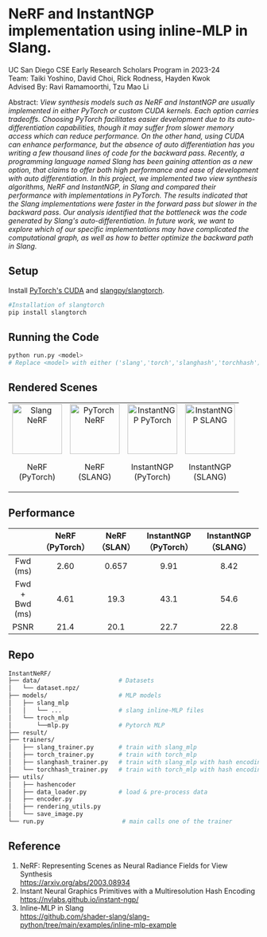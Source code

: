 
# NeRF and InstantNGP implementation using inline-MLP in Slang.
UC San Diego CSE Early Research Scholars Program in 2023-24  
Team: Taiki Yoshino, David Choi, Rick Rodness, Hayden Kwok  
Advised By: Ravi Ramamoorthi, Tzu Mao Li

Abstract: 
*View synthesis models such as NeRF and InstantNGP are usually implemented in either PyTorch or custom CUDA kernels. Each option carries tradeoffs. Choosing PyTorch facilitates easier development due to its auto-differentiation capabilities, though it may suffer from slower memory access which can reduce performance. On the other hand, using CUDA can enhance performance, but the absence of auto differentiation has you writing a few thousand lines of code for the backward pass. Recently, a programming language named Slang has been gaining attention as a new option, that claims to offer both high performance and ease of development with auto differentiation. ​In this project, we implemented two view synthesis algorithms, NeRF and InstantNGP, in Slang and compared their performance with implementations in PyTorch. The results indicated that the Slang implementations were faster in the forward pass but slower in the backward pass. Our analysis identified that the bottleneck was the code generated by Slang's auto-differentiation. In future work, we want to explore which of our specific implementations may have complicated the computational graph, as well as how to better optimize the backward path in Slang.*

## Setup
Install [PyTorch's CUDA](https://pytorch.org/get-started/locally/) and [slangpy/slangtorch](https://shader-slang.com/slang/user-guide/a1-02-slangpy.html). 


```bash
#Installation of slangtorch
pip install slangtorch　
```


## Running the Code

```bash
python run.py <model>     
# Replace <model> with either ('slang','torch','slanghash','torchhash')
```

## Rendered Scenes

<table>
  <tr>
    <td style="text-align: center;">
      <img src="results/gifs/torch.gif" alt="Slang NeRF" style="width: 100px;">
      <p>NeRF <br>(PyTorch)</p>
    </td>
    <td style="text-align: center;">
      <img src="results/gifs/slang.gif" alt="PyTorch NeRF" style="width: 100px;">
      <p>NeRF <br>(SLANG)</p>
    </td>
    <td style="text-align: center;">
      <img src="results/gifs/torchhash.gif" alt="InstantNGP PyTorch" style="width: 100px;">
      <p>InstantNGP <br>(PyTorch)</p>
    </td>
    <td style="text-align: center;">
      <img src="results/gifs/slanghash.gif" alt="InstantNGP SLANG" style="width: 100px;">
      <p>InstantNGP <br>(SLANG)</p>
    </td>
  </tr>
</table>


## Performance
|            |      NeRF （PyTorch）    |      NeRF   （SLAN）       | InstantNGP　（PyTorch） | InstantNGP　（SLANG）  |
|:----------:|:--------------:|:--------------:|:----------:|:----------:|
|  Fwd (ms)  |      2.60      |     0.657      |    9.91    |    8.42    |
| Fwd + Bwd  (ms)  |      4.61      |     19.3       |   43.1     |    54.6    |
|    PSNR    |      21.4      |     20.1       |   22.7     |    22.8    |


## Repo  

```bash
InstantNeRF/
├── data/                      # Datasets
│   └── dataset.npz/           
├── models/                    # MLP models
│   ├── slang_mlp    
│   │   └── ...                # slang inline-MLP files
│   └── troch_mlp
│       └──mlp.py              # Pytorch MLP
├── result/                    
├── trainers/                  
│   ├── slang_trainer.py       # train with slang_mlp
│   ├── torch_trainer.py       # train with torch_mlp
│   ├── slanghash_trainer.py   # train with slang_mlp with hash encoding 
│   └── torchhash_trainer.py   # train with torch_mlp with hash encoding 
├── utils/                     
│   ├── hashencoder            
│   ├── data_loader.py         # load & pre-process data
│   ├── encoder.py             
│   ├── rendering_utils.py    
│   └── save_image.py
└── run.py                      # main calls one of the trainer
```

## Reference
1. NeRF: Representing Scenes as Neural Radiance Fields for View Synthesis  
https://arxiv.org/abs/2003.08934
2. Instant Neural Graphics Primitives with a Multiresolution Hash Encoding    
https://nvlabs.github.io/instant-ngp/
3. Inline-MLP in Slang    
https://github.com/shader-slang/slang-python/tree/main/examples/inline-mlp-example
